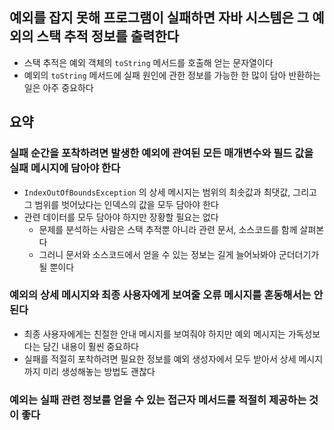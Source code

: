 ## 예외를 잡지 못해 프로그램이 실패하면 자바 시스템은 그 예외의 스택 추적 정보를 출력한다
- 스택 추적은 예외 객체의 `toString` 메서드를 호출해 얻는 문자열이다 
- 예외의 `toString` 메서드에 실패 원인에 관한 정보를 가능한 한 많이 담아 반환하는 일은 아주 중요하다

## 요약

### 실패 순간을 포착하려면 발생한 예외에 관여된 모든 매개변수와 필드 값을 실패 메시지에 담아야 한다
- `IndexOutOfBoundsException` 의 상세 메시지는 범위의 최솟값과 최댓값, 그리고 그 범위를 벗어났다는 인덱스의 값을 모두 담아야 한다
- 관련 데이터를 모두 담아야 하지만 장황할 필요는 없다
    - 문제를 분석하는 사람은 스택 추적뿐 아니라 관련 문서, 소스코드를 함께 살펴본다
    - 그러니 문서와 소스코드에서 얻을 수 있는 정보는 길게 늘어놔봐야 군더더기가 될 뿐이다 

### 예외의 상세 메시지와 최종 사용자에게 보여줄 오류 메시지를 혼동해서는 안 된다
- 최종 사용자에게는 친절한 안내 메시지를 보여줘야 하지만 예외 메시지는 가독성보다는 담긴 내용이 훨씬 중요하다 
- 실패를 적절히 포착하려면 필요한 정보를 예외 생성자에서 모두 받아서 상세 메시지까지 미리 생성해놓는 방법도 괜찮다 

### 예외는 실패 관련 정보를 얻을 수 있는 접근자 메서드를 적절히 제공하는 것이 좋다